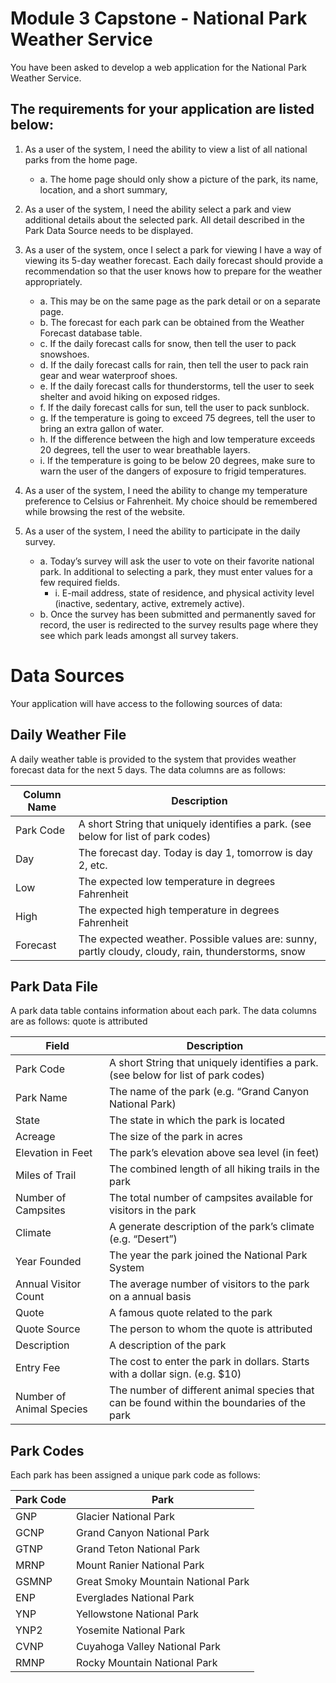 # Module 3 Capstone - National Park Weather Service
You have been asked to develop a web application for the National Park Weather Service.
## The requirements for your application are listed below:
1. As a user of the system, I need the ability to view a list of all national parks from the home page.
   - a. The home page should only show a picture of the park, its name, location, and a short summary,
2. As a user of the system, I need the ability select a park and view additional details about the selected park. All detail described in the Park Data Source needs to be displayed.
3. As a user of the system, once I select a park for viewing I have a way of viewing its 5-day weather forecast. Each daily forecast should provide a recommendation so that the user knows how to prepare for the weather appropriately.
   - a. This may be on the same page as the park detail or on a separate page.
   - b. The forecast for each park can be obtained from the Weather Forecast database table.
   - c. If the daily forecast calls for snow, then tell the user to pack snowshoes.
   - d. If the daily forecast calls for rain, then tell the user to pack rain gear and wear waterproof shoes.
   - e. If the daily forecast calls for thunderstorms, tell the user to seek shelter and avoid hiking on exposed ridges.
   - f. If the daily forecast calls for sun, tell the user to pack sunblock.
   - g. If the temperature is going to exceed 75 degrees, tell the user to bring an extra gallon of water.
   - h. If the difference between the high and low temperature exceeds 20 degrees, tell the user to wear breathable layers.
   - i. If the temperature is going to be below 20 degrees, make sure to warn the user of the dangers of exposure to frigid temperatures.
4. As a user of the system, I need the ability to change my temperature preference to Celsius or Fahrenheit. My choice should be remembered while browsing the rest of the website.
5. As a user of the system, I need the ability to participate in the daily survey.

   - a. Today’s survey will ask the user to vote on their favorite national park. In additional to selecting a park, they must enter values for a few required fields.
      - i. E-mail address, state of residence, and physical activity level (inactive, sedentary, active, extremely active).
   - b. Once the survey has been submitted and permanently saved for record, the user is redirected to the survey results page where they see which park leads amongst all survey takers.

# Data Sources
Your application will have access to the following sources of data:
## Daily Weather File
A daily weather table is provided to the system that provides weather forecast data for the next 5 days. The data columns are as follows:

| Column Name   | Description                                                                                           |
|---------------|-------------------------------------------------------------------------------------------------------|
| Park Code     | A short String that uniquely identifies a park. (see below for list of park codes)                    |
| Day           | The forecast day. Today is day 1, tomorrow is day 2, etc.                                             |
| Low           | The expected low temperature in degrees Fahrenheit                                                    |
| High          | The expected high temperature in degrees Fahrenheit                                                   |
| Forecast      | The expected weather. Possible values are: sunny, partly cloudy, cloudy, rain, thunderstorms, snow    |

## Park Data File
A park data table contains information about each park. The data columns are as follows:
quote is attributed

| Field                    | Description                                                                                |
|--------------------------|--------------------------------------------------------------------------------------------|
| Park Code                | A short String that uniquely identifies a park. (see below for list of park codes)         |
| Park Name                | The name of the park (e.g. “Grand Canyon National Park)                                    |
| State                    | The state in which the park is located                                                     |
| Acreage                  | The size of the park in acres                                                              |
| Elevation in Feet        | The park’s elevation above sea level (in feet)                                             |
| Miles of Trail           | The combined length of all hiking trails in the park                                       |
| Number of Campsites      | The total number of campsites available for visitors in the park                           |
| Climate                  | A generate description of the park’s climate (e.g. “Desert”)                               |
| Year Founded             | The year the park joined the National Park System                                          |
| Annual Visitor Count     | The average number of visitors to the park on a annual basis                               |
| Quote                    | A famous quote related to the park                                                         |
| Quote Source             | The person to whom the quote is attributed                                                 |
| Description              | A description of the park                                                                  |
| Entry Fee                | The cost to enter the park in dollars. Starts with a dollar sign. (e.g. $10)               |
| Number of Animal Species | The number of different animal species that can be found within the boundaries of the park |

## Park Codes
Each park has been assigned a unique park code as follows:

| Park Code | Park                               |
|-----------|------------------------------------|
| GNP       | Glacier National Park              |
| GCNP      | Grand Canyon National Park         |
| GTNP      | Grand Teton National Park          |
| MRNP      | Mount Ranier National Park         |
| GSMNP     | Great Smoky Mountain National Park |
| ENP       | Everglades National Park           |
| YNP       | Yellowstone National Park          |
| YNP2      | Yosemite National Park             |
| CVNP      | Cuyahoga Valley National Park      |
| RMNP      | Rocky Mountain National Park       |
 
